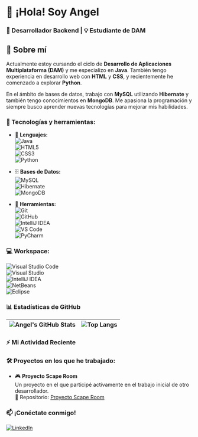# 👋 ¡Hola! Soy Angel  

### 🚀 Desarrollador Backend | 💡 Estudiante de DAM  

## 🌟 Sobre mí  
Actualmente estoy cursando el ciclo de **Desarrollo de Aplicaciones Multiplataforma (DAM)** y me especializo en **Java**. También tengo experiencia en desarrollo web con **HTML** y **CSS**, y recientemente he comenzado a explorar **Python**.  

En el ámbito de bases de datos, trabajo con **MySQL** utilizando **Hibernate** y también tengo conocimientos en **MongoDB**. Me apasiona la programación y siempre busco aprender nuevas tecnologías para mejorar mis habilidades.  

### 🔧 Tecnologías y herramientas:  
- 🚀 **Lenguajes:**  
  ![Java](https://img.shields.io/badge/-Java-007396?style=flat&logo=java&logoColor=white)  
  ![HTML5](https://img.shields.io/badge/-HTML5-E34F26?style=flat&logo=html5&logoColor=white)  
  ![CSS3](https://img.shields.io/badge/-CSS3-1572B6?style=flat&logo=css3&logoColor=white)  
  ![Python](https://img.shields.io/badge/-Python-3776AB?style=flat&logo=python&logoColor=white)  

- 🗄 **Bases de Datos:**  
  ![MySQL](https://img.shields.io/badge/-MySQL-4479A1?style=flat&logo=mysql&logoColor=white)  
  ![Hibernate](https://img.shields.io/badge/-Hibernate-59666C?style=flat&logo=hibernate&logoColor=white)  
  ![MongoDB](https://img.shields.io/badge/-MongoDB-47A248?style=flat&logo=mongodb&logoColor=white)  

- 🔨 **Herramientas:**  
  ![Git](https://img.shields.io/badge/-Git-F05032?style=flat&logo=git&logoColor=white)  
  ![GitHub](https://img.shields.io/badge/-GitHub-181717?style=flat&logo=github&logoColor=white)  
  ![IntelliJ IDEA](https://img.shields.io/badge/-IntelliJ%20IDEA-000000?style=flat&logo=intellij-idea&logoColor=white)  
  ![VS Code](https://img.shields.io/badge/-VS%20Code-007ACC?style=flat&logo=visual-studio-code&logoColor=white)  
  ![PyCharm](https://img.shields.io/badge/-PyCharm-000000?style=flat&logo=pycharm&logoColor=white)  

### 💻 Workspace:  
  ![Visual Studio Code](https://img.shields.io/badge/-Visual%20Studio%20Code-007ACC?style=flat&logo=visual-studio-code&logoColor=white)  
  ![Visual Studio](https://img.shields.io/badge/-Visual%20Studio-5C2D91?style=flat&logo=visual-studio&logoColor=white)  
  ![IntelliJ IDEA](https://img.shields.io/badge/-IntelliJ%20IDEA-000000?style=flat&logo=intellij-idea&logoColor=white)  
  ![NetBeans](https://img.shields.io/badge/-NetBeans%20IDE-1B6AC6?style=flat&logo=apache-netbeans-ide&logoColor=white)  
  ![Eclipse](https://img.shields.io/badge/-Eclipse-2C2255?style=flat&logo=eclipse&logoColor=white)  

### 📊 Estadísticas de GitHub  

| ![Angel's GitHub Stats](https://github-readme-stats.vercel.app/api?username=dev-angelcodes&show_icons=true&theme=radical) | ![Top Langs](https://github-readme-stats.vercel.app/api/top-langs/?username=dev-angelcodes&langs_count=10&layout=compact&theme=radical) |
|------------------------------------------------------------------|------------------------------------------------------------------|


### :zap: Mi Actividad Reciente
<!--START_SECTION:activity-->


<!--END_SECTION:activity-->


### 🛠 Proyectos en los que he trabajado:  
- 🎮 **Proyecto Scape Room**  
  Un proyecto en el que participé activamente en el trabajo inicial de otro desarrollador.  
  📌 Repositorio: [Proyecto Scape Room](https://github.com/JacoboMovellan/ProyectoScapeRoom)  

### 📫 ¡Conéctate conmigo!  
[![LinkedIn](https://img.shields.io/badge/-LinkedIn-0077B5?style=flat&logo=linkedin&logoColor=white)](https://www.linkedin.com/in/angel-fernandez-blanco-514951296/)  
